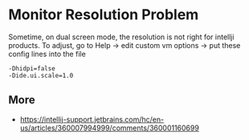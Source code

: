 # Monitor Resolution Problem

Sometime, on dual screen mode, the resolution is not right for intellji products. To adjust, go to Help -> edit custom vm options -> put these config lines into the file

```
-Dhidpi=false
-Dide.ui.scale=1.0
```
## More
- https://intellij-support.jetbrains.com/hc/en-us/articles/360007994999/comments/360001160699
